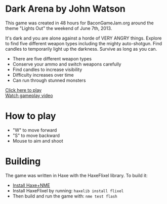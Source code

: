 # Dark Arena by John Watson

This game was created in 48 hours for BaconGameJam.org around the theme "Lights Out" the weekend of June 7th, 2013.

It's dark and you are alone against a horde of VERY ANGRY things. Explore to find five different weapon types including the mighty auto-shotgun. Find candles to temporarily light up the darkness. Survive as long as you can.

- There are five different weapon types
- Conserve your ammo and switch weapons carefully
- Find candles to increase visibility
- Difficulty increases over time
- Can run through stunned monsters

[Click here to play](http://flagrantdisregard.com/bacongamejam05)<br>
[Watch gameplay video](http://www.youtube.com/watch?v=nIxyJOm3tiM)

# How to play

- "W" to move forward
- "S" to move backward
- Mouse to aim and shoot

# Building

The game was written in Haxe with the HaxeFlixel library. To build it:

- [Install Haxe+NME](http://www.nme.io/download/)
- Install HaxeFlixel by running: `haxelib install flixel`
- Then build and run the game with: `nme test flash`
